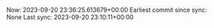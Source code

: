 Now: 2023-09-20 23:36:25.613679+00:00 Earliest commit since sync: None Last sync: 2023-09-20 23:10:11+00:00
